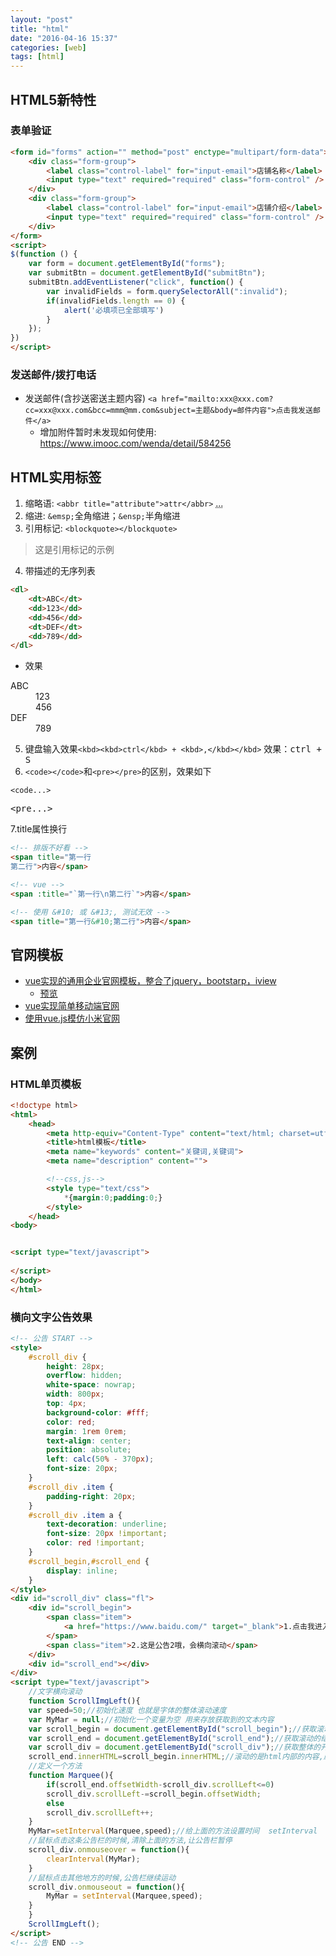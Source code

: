 ```yaml
---
layout: "post"
title: "html"
date: "2016-04-16 15:37"
categories: [web]
tags: [html]
---
```


## HTML5新特性

### 表单验证

```html
<form id="forms" action="" method="post" enctype="multipart/form-data">
    <div class="form-group">
        <label class="control-label" for="input-email">店铺名称</label>
        <input type="text" required="required" class="form-control" />
    </div>
    <div class="form-group">
        <label class="control-label" for="input-email">店铺介绍</label>
        <input type="text" required="required" class="form-control" />
    </div>
</form>
<script>
$(function () {
    var form = document.getElementById("forms");
    var submitBtn = document.getElementById("submitBtn");
    submitBtn.addEventListener("click", function() {
        var invalidFields = form.querySelectorAll(":invalid");
        if(invalidFields.length == 0) {
            alert('必填项已全部填写')
        }
    });
})
</script>
```

### 发送邮件/拨打电话

- 发送邮件(含抄送密送主题内容) `<a href="mailto:xxx@xxx.com?cc=xxx@xxx.com&bcc=mmm@mm.com&subject=主题&body=邮件内容">点击我发送邮件</a>`
    - 增加附件暂时未发现如何使用: https://www.imooc.com/wenda/detail/584256


## HTML实用标签

1. 缩略语: `<abbr title="attribute">attr</abbr>` <abbr title="省略的话">...</abbr>
2. 缩进: `&emsp;`全角缩进；`&ensp;`半角缩进
3. 引用标记: `<blockquote></blockquote>`

<blockquote>这是引用标记的示例</blockquote>

4. 带描述的无序列表

```html
<dl>
    <dt>ABC</dt>
    <dd>123</dd>
    <dd>456</dd>
    <dt>DEF</dt>
    <dd>789</dd>
</dl>
```
- 效果

<dl>
    <dt>ABC</dt>
    <dd>123</dd>
    <dd>456</dd>
    <dt>DEF</dt>
    <dd>789</dd>
</dl>

5. 键盘输入效果`<kbd><kbd>ctrl</kbd> + <kbd>,</kbd></kbd>` 效果：<kbd><kbd>ctrl</kbd> + <kbd>S</kbd></kbd>
6. `<code></code>`和`<pre></pre>`的区别，效果如下

<code>&lt;code...&gt;</code>
<pre>&lt;pre...&gt;</pre>

7.title属性换行

```html
<!-- 排版不好看 -->
<span title="第一行
第二行">内容</span>

<!-- vue -->
<span :title="`第一行\n第二行`">内容</span> 

<!-- 使用 &#10; 或 &#13;, 测试无效 -->
<span title="第一行&#10;第二行">内容</span> 
```

## 官网模板

- [vue实现的通用企业官网模板，整合了jquery，bootstarp，iview](https://gitee.com/Wjhsmart/vue-compnay-template)
    - [预览](https://github.com/aezocn/assets-images/blob/main/vue/2310-vue-compnay-template.jpg?raw=true)
- [vue实现简单移动端官网](https://github.com/wx1993/node-vue-fabaocn)
- [使用vue.js模仿小米官网](https://github.com/taomas/mi-by-vue)

## 案例

### HTML单页模板

```html
<!doctype html>
<html>
	<head>
		<meta http-equiv="Content-Type" content="text/html; charset=utf-8">
		<title>html模板</title>
		<meta name="keywords" content="关键词,关键词">
		<meta name="description" content="">

		<!--css,js-->
		<style type="text/css">
			*{margin:0;padding:0;}
		</style>
	</head>
<body>


<script type="text/javascript">
	
</script>
</body>
</html>
```

### 横向文字公告效果

```html
<!-- 公告 START -->
<style>
    #scroll_div {
        height: 28px;
        overflow: hidden;
        white-space: nowrap;
        width: 800px;
        top: 4px;
        background-color: #fff;
        color: red;
        margin: 1rem 0rem;
        text-align: center;
        position: absolute;
        left: calc(50% - 370px);
        font-size: 20px;
    }
    #scroll_div .item {
        padding-right: 20px;
    }
    #scroll_div .item a {
        text-decoration: underline;
        font-size: 20px !important;
        color: red !important;
    }
    #scroll_begin,#scroll_end {
        display: inline;
    }
</style>
<div id="scroll_div" class="fl">
    <div id="scroll_begin">
        <span class="item">
            <a href="https://www.baidu.com/" target="_blank">1.点击我进入百度</a>
        </span>
        <span class="item">2.这是公告2哦，会横向滚动</span>
    </div>
    <div id="scroll_end"></div>
</div>
<script type="text/javascript">
    //文字横向滚动
    function ScrollImgLeft(){
    var speed=50;//初始化速度 也就是字体的整体滚动速度
    var MyMar = null;//初始化一个变量为空 用来存放获取到的文本内容
    var scroll_begin = document.getElementById("scroll_begin");//获取滚动的开头id
    var scroll_end = document.getElementById("scroll_end");//获取滚动的结束id
    var scroll_div = document.getElementById("scroll_div");//获取整体的开头id
    scroll_end.innerHTML=scroll_begin.innerHTML;//滚动的是html内部的内容,原生知识!
    //定义一个方法
    function Marquee(){
        if(scroll_end.offsetWidth-scroll_div.scrollLeft<=0)
        scroll_div.scrollLeft-=scroll_begin.offsetWidth;
        else
        scroll_div.scrollLeft++;
    }
    MyMar=setInterval(Marquee,speed);//给上面的方法设置时间  setInterval
    //鼠标点击这条公告栏的时候,清除上面的方法,让公告栏暂停
    scroll_div.onmouseover = function(){
        clearInterval(MyMar);
    }
    //鼠标点击其他地方的时候,公告栏继续运动
    scroll_div.onmouseout = function(){
        MyMar = setInterval(Marquee,speed);
    }
    }
    ScrollImgLeft();
</script>
<!-- 公告 END -->
```
